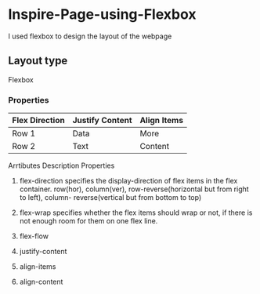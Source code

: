 # Inspire-Page-using-Flexbox
I used flexbox to design the layout of the webpage
## Layout type
Flexbox
### Properties
| Flex Direction | Justify Content | Align Items |
|----------|----------|----------|
| Row 1    | Data     | More     |
| Row 2    | Text     | Content  |


Arrtibutes                                                           Description                                                                                                                                              Properties
1. flex-direction                          specifies the display-direction of flex items in the flex container.                                                                            row(hor), column(ver), row-reverse(horizontal but from right to left), column-                                                                                                                                                                                                                        reverse(vertical but from bottom to top)
  

2. flex-wrap                               specifies whether the flex items should wrap or not, if there is not enough room for them on one flex line.                   




3. flex-flow




4. justify-content




5. align-items




6. align-content
